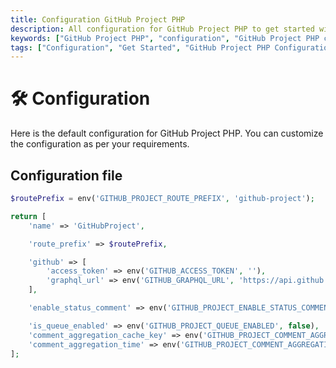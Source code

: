 ```yaml
---
title: Configuration GitHub Project PHP
description: All configuration for GitHub Project PHP to get started with it. Create interactions, set up the environment, and get the package ready for use.
keywords: ["GitHub Project PHP", "configuration", "GitHub Project PHP configuration", 'get started', 'github project php started']
tags: ["Configuration", "Get Started", "GitHub Project PHP Configuration", "Create Interactions", "Environment Setup", "GitHub Project PHP", "GitHub Project PHP Started"]
---
```


<head>
  <meta name="robots" content="index,follow" />
  <meta name="author" content="CSlant" />
</head>

# 🛠 Configuration

Here is the default configuration for GitHub Project PHP. You can customize the configuration as per your requirements.

## Configuration file

```php title="config/github-project.php"
$routePrefix = env('GITHUB_PROJECT_ROUTE_PREFIX', 'github-project');

return [
    'name' => 'GitHubProject',

    'route_prefix' => $routePrefix,

    'github' => [
        'access_token' => env('GITHUB_ACCESS_TOKEN', ''),
        'graphql_url' => env('GITHUB_GRAPHQL_URL', 'https://api.github.com/graphql'),
    ],

    'enable_status_comment' => env('GITHUB_PROJECT_ENABLE_STATUS_COMMENT', false),

    'is_queue_enabled' => env('GITHUB_PROJECT_QUEUE_ENABLED', false),
    'comment_aggregation_cache_key' => env('GITHUB_PROJECT_COMMENT_AGGREGATION_CACHE_KEY', 'github-project-comment-aggregation'),
    'comment_aggregation_time' => env('GITHUB_PROJECT_COMMENT_AGGREGATION_TIME', 20),
];
```

